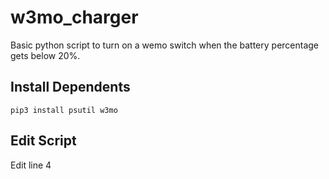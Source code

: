 # w3mo_charger
Basic python script to turn on a wemo switch when the battery percentage gets below 20%.

## Install Dependents 
 ```pip3 install psutil w3mo```
 
 ## Edit Script
 Edit line 4
 
 
